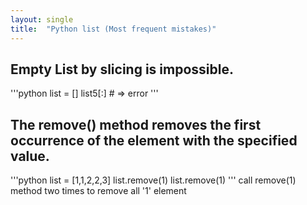 ```yaml
---
layout: single
title:  "Python list (Most frequent mistakes)"
---
```


## Empty List by slicing is impossible.
'''python
list = []
list5[:] # => error
'''

## The remove() method removes the first occurrence of the element with the specified value.
'''python
list = [1,1,2,2,3]
list.remove(1)
list.remove(1)
'''
call remove(1) method two times to remove all '1' element
